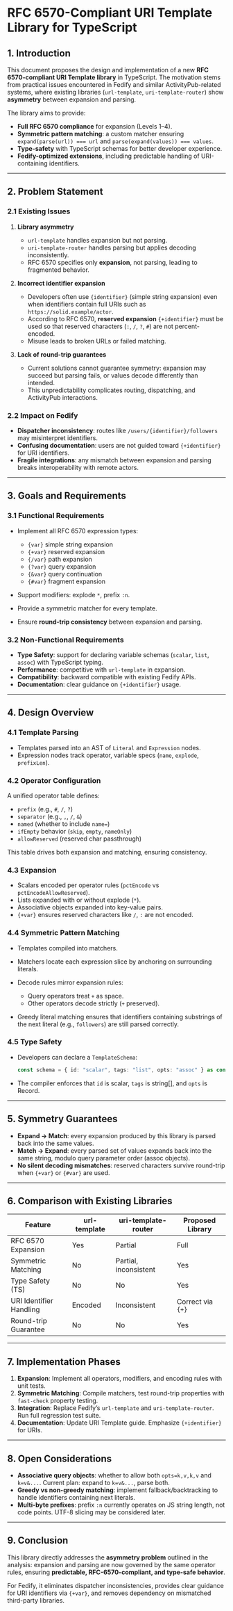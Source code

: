# RFC 6570-Compliant URI Template Library for TypeScript

## 1. Introduction

This document proposes the design and implementation of a new **RFC 6570-compliant URI Template library** in TypeScript. The motivation stems from practical issues encountered in Fedify and similar ActivityPub-related systems, where existing libraries (`url-template`, `uri-template-router`) show **asymmetry** between expansion and parsing.

The library aims to provide:

* **Full RFC 6570 compliance** for expansion (Levels 1–4).
* **Symmetric pattern matching**: a custom matcher ensuring `expand(parse(url)) === url` and `parse(expand(values)) === values`.
* **Type-safety** with TypeScript schemas for better developer experience.
* **Fedify-optimized extensions**, including predictable handling of URI-containing identifiers.

---

## 2. Problem Statement

### 2.1 Existing Issues

1. **Library asymmetry**

   * `url-template` handles expansion but not parsing.
   * `uri-template-router` handles parsing but applies decoding inconsistently.
   * RFC 6570 specifies only **expansion**, not parsing, leading to fragmented behavior.

2. **Incorrect identifier expansion**

   * Developers often use `{identifier}` (simple string expansion) even when identifiers contain full URIs such as `https://solid.example/actor`.
   * According to RFC 6570, **reserved expansion** `{+identifier}` must be used so that reserved characters (`:`, `/`, `?`, `#`) are not percent-encoded.
   * Misuse leads to broken URLs or failed matching.

3. **Lack of round-trip guarantees**

   * Current solutions cannot guarantee symmetry: expansion may succeed but parsing fails, or values decode differently than intended.
   * This unpredictability complicates routing, dispatching, and ActivityPub interactions.

### 2.2 Impact on Fedify

* **Dispatcher inconsistency**: routes like `/users/{identifier}/followers` may misinterpret identifiers.
* **Confusing documentation**: users are not guided toward `{+identifier}` for URI identifiers.
* **Fragile integrations**: any mismatch between expansion and parsing breaks interoperability with remote actors.

---

## 3. Goals and Requirements

### 3.1 Functional Requirements

* Implement all RFC 6570 expression types:

  * `{var}` simple string expansion
  * `{+var}` reserved expansion
  * `{/var}` path expansion
  * `{?var}` query expansion
  * `{&var}` query continuation
  * `{#var}` fragment expansion
* Support modifiers: explode `*`, prefix `:n`.
* Provide a symmetric matcher for every template.
* Ensure **round-trip consistency** between expansion and parsing.

### 3.2 Non-Functional Requirements

* **Type Safety**: support for declaring variable schemas (`scalar`, `list`, `assoc`) with TypeScript typing.
* **Performance**: competitive with `url-template` in expansion.
* **Compatibility**: backward compatible with existing Fedify APIs.
* **Documentation**: clear guidance on `{+identifier}` usage.

---

## 4. Design Overview

### 4.1 Template Parsing

* Templates parsed into an AST of `Literal` and `Expression` nodes.
* Expression nodes track operator, variable specs (`name`, `explode`, `prefixLen`).

### 4.2 Operator Configuration

A unified operator table defines:

* `prefix` (e.g., `#`, `/`, `?`)
* `separator` (e.g., `,`, `/`, `&`)
* `named` (whether to include `name=`)
* `ifEmpty` behavior (`skip`, `empty`, `nameOnly`)
* `allowReserved` (reserved char passthrough)

This table drives both expansion and matching, ensuring consistency.

### 4.3 Expansion

* Scalars encoded per operator rules (`pctEncode` vs `pctEncodeAllowReserved`).
* Lists expanded with or without explode (`*`).
* Associative objects expanded into key-value pairs.
* `{+var}` ensures reserved characters like `/`, `:` are not encoded.

### 4.4 Symmetric Pattern Matching

* Templates compiled into matchers.
* Matchers locate each expression slice by anchoring on surrounding literals.
* Decode rules mirror expansion rules:

  * Query operators treat `+` as space.
  * Other operators decode strictly (`+` preserved).
* Greedy literal matching ensures that identifiers containing substrings of the next literal (e.g., `followers`) are still parsed correctly.

### 4.5 Type Safety

* Developers can declare a `TemplateSchema`:

  ```ts
  const schema = { id: "scalar", tags: "list", opts: "assoc" } as const;
  ```
* The compiler enforces that `id` is scalar, `tags` is string\[], and `opts` is Record.

---

## 5. Symmetry Guarantees

* **Expand → Match**: every expansion produced by this library is parsed back into the same values.
* **Match → Expand**: every parsed set of values expands back into the same string, modulo query parameter order (assoc objects).
* **No silent decoding mismatches**: reserved characters survive round-trip when `{+var}` or `{#var}` are used.

---

## 6. Comparison with Existing Libraries

| Feature                 | url-template | uri-template-router   | Proposed Library  |
| ----------------------- | ------------ | --------------------- | ----------------- |
| RFC 6570 Expansion      | Yes          | Partial               | Full              |
| Symmetric Matching      | No           | Partial, inconsistent | Yes               |
| Type Safety (TS)        | No           | No                    | Yes               |
| URI Identifier Handling | Encoded      | Inconsistent          | Correct via `{+}` |
| Round-trip Guarantee    | No           | No                    | Yes               |

---

## 7. Implementation Phases

1. **Expansion**: Implement all operators, modifiers, and encoding rules with unit tests.
2. **Symmetric Matching**: Compile matchers, test round-trip properties with `fast-check` property testing.
3. **Integration**: Replace Fedify’s `url-template` and `uri-template-router`. Run full regression test suite.
4. **Documentation**: Update URI Template guide. Emphasize `{+identifier}` for URIs.

---

## 8. Open Considerations

* **Associative query objects**: whether to allow both `opts=k,v,k,v` and `k=v&...`. Current plan: expand to `k=v&...`, parse both.
* **Greedy vs non-greedy matching**: implement fallback/backtracking to handle identifiers containing next literals.
* **Multi-byte prefixes**: prefix `:n` currently operates on JS string length, not code points. UTF-8 slicing may be considered later.

---

## 9. Conclusion

This library directly addresses the **asymmetry problem** outlined in the analysis: expansion and parsing are now governed by the same operator rules, ensuring **predictable, RFC-6570-compliant, and type-safe behavior**.

For Fedify, it eliminates dispatcher inconsistencies, provides clear guidance for URI identifiers via `{+var}`, and removes dependency on mismatched third-party libraries.
